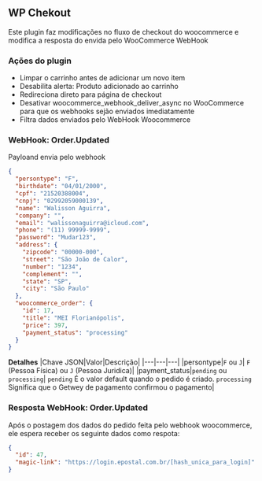 ## WP Chekout
Este plugin faz modificações no fluxo de checkout do woocommerce e modifica a resposta do envida pelo WooCommerce WebHook

### Ações do plugin
- Limpar o carrinho antes de adicionar um novo item
- Desabilita alerta: Produto adicionado ao carrinho
- Redireciona direto para página de checkout
- Desativar woocommerce_webhook_deliver_async no WooCommerce para que os webhooks sejão enviados imediatamente
- Filtra dados enviados pelo WebHook Woocommerce

### WebHook: Order.Updated
Payloand envia pelo webhook
```json
{
  "persontype": "F",
  "birthdate": "04/01/2000",
  "cpf": "21520388004",
  "cnpj": "02992059000139",
  "name": "Walisson Aguirra",
  "company": "",
  "email": "walissonaguirra@icloud.com",
  "phone": "(11) 99999-9999",
  "password": "Mudar123",
  "address": {
    "zipcode": "00000-000",
    "street": "São João de Calor",
    "number": "1234",
    "complement": "",
    "state": "SP",
    "city": "São Paulo"
  },
  "woocommerce_order": {
    "id": 17,
    "title": "MEI Florianópolis",
    "price": 397,
    "payment_status": "processing"
  }
}
```

**Detalhes**
|Chave JSON|Valor|Descrição|
|---|---|---|
|persontype|`F` ou `J`| `F` (Pessoa Física) ou `J` (Pessoa Juridica)|
|payment_status|`pending` ou `processing`| `pending` É o valor default quando o pedido é criado. `processing` Significa que o Getwey de pagamento confirmou o pagamento|

### Resposta WebHook: Order.Updated
Após o postagem dos dados do pedido feita pelo webhook woocommerce, ele espera receber os seguinte dados como respota:
```json
{
  "id": 47,
  "magic-link": "https://login.epostal.com.br/[hash_unica_para_login]"
}
```
